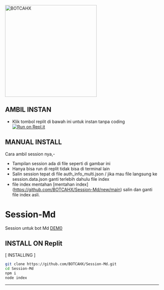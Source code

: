 

<div align="alight">
<img src="https://telegra.ph/file/19968eb11731f27620ffe.jpg" alt="BOTCAHX" width="300" />

## AMBIL INSTAN
- Klik tombol replit di bawah ini untuk instan tanpa coding  
[![Run on Repl.it](https://repl.it/badge/github/quiec/whatsAlfa)](https://replit.com/@tioclkp02/Session-Md-5#.replit)

  
## MANUAL INSTALL
Cara ambil session nya,-

- Tampilan session ada di file seperti di gambar ini
- Hanya bisa run di replit tidak bisa di terminal lain
- Salin session tepat di file auth_info_multi.json / jika mau file langsung ke session.data.json ganti terlebih dahulu file index
- file index mentahan [mentahan index] (https://github.com/BOTCAHX/Session-Md/new/main) salin dan ganti file index asli.


# Session-Md
Session untuk bot Md 
[DEM0](https://replit.com/@tioclkp02/Session-Md-5#.replit)

  

## INSTALL ON Replit
[ INSTALLING ]

```bash
git clone https://github.com/BOTCAHX/Session-Md.git
cd Session-Md
npm i
node index
```
---------
